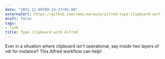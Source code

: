 ```yaml
---
date: "2021-12-09T09:14:37+01:00"
externalUrl: https://github.com/ramiroaraujo/alfred-type-clipboard-workflow
draft: false
tags:
- link
title: Type clipboard with Alfred
---
```

Ever in a situation where clipboard isn't operational, say inside two layers of vdi for instance? This Alfred workflow
can help!
